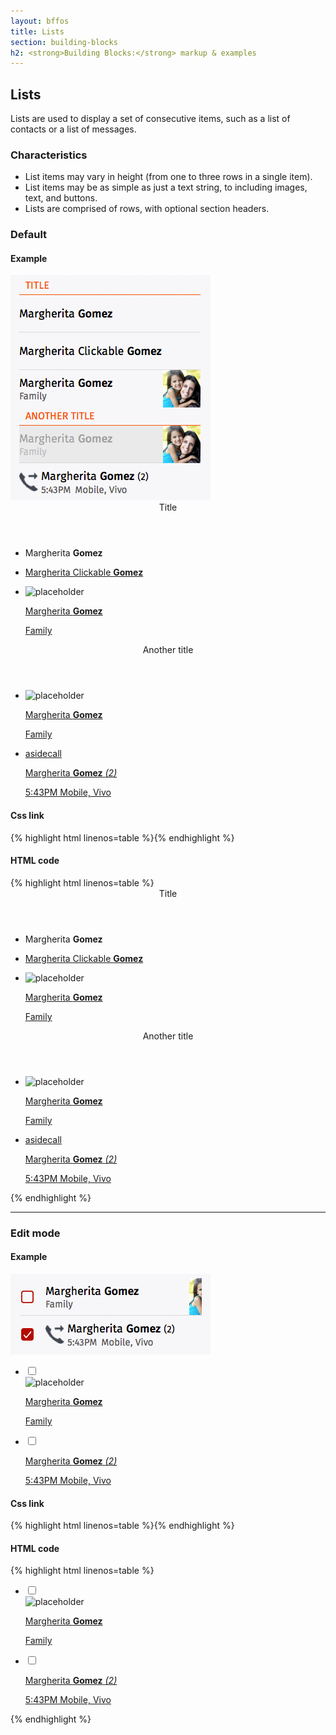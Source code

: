 ```yaml
---
layout: bffos
title: Lists
section: building-blocks
h2: <strong>Building Blocks:</strong> markup & examples
---
```


## Lists

Lists are used to display a set of consecutive items, such as a list of contacts or a list of messages.

### Characteristics

* List items may vary in height (from one to three rows in a single item).
* List items may be as simple as just a text string, to including images, text, and buttons.
* Lists are comprised of rows, with optional section headers.

### Default

<div>
  <h4>Example</h4>
  <section class="example">
    <img src="../images/BB/lists_1.png" alt="Lists (Image replacing code)"/>
    <article class="frame">
      <section data-type="list">
        <header>Title</header>
        <ul>
          <li>
            <p>Margherita <strong>Gomez</strong></p>
          </li>
          <li>
            <a href="#">
              <p>Margherita Clickable <strong>Gomez</strong></p>
            </a>
          </li>
          <li>
            <aside class="pack-end">
              <img alt="placeholder" src="myimage.jpg">
            </aside>
            <a href="#">
              <p>Margherita <strong>Gomez</strong></p>
              <p>Family</p>
            </a>
          </li>
        </ul>
        <header>Another title</header>
        <ul>
          <li aria-disabled="true">
            <aside class="pack-end">
              <img alt="placeholder" src="myimage.jpg">
            </aside>
            <a href="#">
              <p>Margherita <strong>Gomez</strong></p>
              <p>Family</p>
            </a>
          </li>
          <li>
            <a href="#">
              <aside class="icon icon-callout">
                asidecall
              </aside>
              <p>
                Margherita <strong>Gomez</strong>
                <em>(2)</em>
              </p>
              <p>
                <time datetime="17:43">5:43PM</time>
                Mobile, Vivo
              </p>
            </a>
          </li>
        </ul>
      </section>
    </article>
  </section>

  <h4>Css link</h4>
  {% highlight html linenos=table %}<link href="(your styles folder)/style_unstable/lists.css" rel="stylesheet" type="text/css">{% endhighlight %}

  <h4>HTML code</h4>
  {% highlight html linenos=table %}
<section data-type="list">
  <header>Title</header>
  <ul>
    <li>
      <p>Margherita <strong>Gomez</strong></p>
    </li>
    <li>
      <a href="#">
        <p>Margherita Clickable <strong>Gomez</strong></p>
      </a>
    </li>
    <li>
      <aside class="pack-end">
        <img alt="placeholder" src="myimage.jpg">
      </aside>
      <a href="#">
        <p>Margherita <strong>Gomez</strong></p>
        <p>Family</p>
      </a>
    </li>
  </ul>
  <header>Another title</header>
  <ul>
    <li aria-disabled="true">
      <aside class="pack-end">
        <img alt="placeholder" src="myimage.jpg">
      </aside>
      <a href="#">
        <p>Margherita <strong>Gomez</strong></p>
        <p>Family</p>
      </a>
    </li>
    <li>
      <a href="#">
        <aside class="icon icon-callout">
          asidecall
        </aside>
        <p>
          Margherita <strong>Gomez</strong>
          <em>(2)</em>
        </p>
        <p>
          <time datetime="17:43">5:43PM</time>
          Mobile, Vivo
        </p>
      </a>
    </li>
  </ul>
</section>{% endhighlight %}
</div>

<hr>

### Edit mode

<div>
  <h4>Example</h4>
  <section class="example">
    <img src="../images/BB/lists_2.png" alt="Lists (Image replacing code)"/>
    <article class="frame">
      <section data-type="list">
        <ul data-type="edit">
          <li>
            <label class="danger">
              <input type="checkbox">
              <span></span>
            </label>
            <aside class="pack-end">
              <img alt="placeholder" src="myimage.jpg">
            </aside>
            <a href="#">
              <p>Margherita <strong>Gomez</strong></p>
              <p>Family</p>
            </a>
          </li>
          <li>
            <label class="danger">
              <input type="checkbox">
              <span></span>
            </label>
            <a href="#">
              <aside class="icon icon-callout"></aside>
              <p>
                Margherita <strong>Gomez</strong>
                <em>(2)</em>
              </p>
              <p>
                <time datetime="17:43">5:43PM</time>
                Mobile, Vivo
              </p>
            </a>
          </li>
        </ul>
      </section>
    </article>
  </section>

  <h4>Css link</h4>
  {% highlight html linenos=table %}<link href="(your styles folder)/style_unstable/lists.css" rel="stylesheet" type="text/css">{% endhighlight %}

  <h4>HTML code</h4>
  {% highlight html linenos=table %}
<section data-type="list">
  <ul data-type="edit">
    <li>
      <label class="danger">
        <input type="checkbox">
        <span></span>
      </label>
      <aside class="pack-end">
        <img alt="placeholder" src="myimage.jpg">
      </aside>
      <a href="#">
        <p>Margherita <strong>Gomez</strong></p>
        <p>Family</p>
      </a>
    </li>
    <li>
      <label class="danger">
        <input type="checkbox">
        <span></span>
      </label>
      <a href="#">
        <aside class="icon icon-callout"></aside>
        <p>
          Margherita <strong>Gomez</strong>
          <em>(2)</em>
        </p>
        <p>
          <time datetime="17:43">5:43PM</time>
          Mobile, Vivo
        </p>
      </a>
    </li>
  </ul>
</section>{% endhighlight %}
</div>

